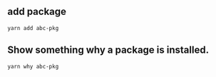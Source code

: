 ## add package

	yarn add abc-pkg

## Show something why a package is installed.

	yarn why abc-pkg
	
	